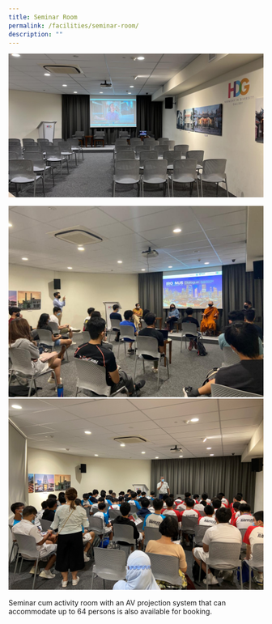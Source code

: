 ```yaml
---
title: Seminar Room
permalink: /facilities/seminar-room/
description: ""
---
```

![Seminar Room Layout](/images/Seminar%20Room%20Layout.jpg)

<div class="row">
	<div class="col is-6"><img src="/images/Seminar%20Room%20Dialog.jpg" alt="Seminar Room Dialog" /></div>
	<div class="col is-6"><img src="/images/Seminar%20Room%20-%20RI%20Visit.jpg" alt="Seminar Room" /></div>
</div>

Seminar cum activity room with an AV projection system that can accommodate up to 64 persons is also available for booking.